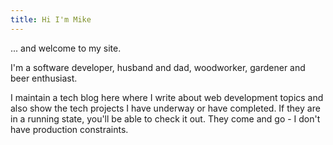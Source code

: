 ```yaml
---
title: Hi I'm Mike
---
```

... and welcome to my site.

I'm a software developer, husband and dad, woodworker, gardener and beer enthusiast. 

I maintain a tech blog here where I write about web development topics and also show the tech projects I have underway or have completed. If they are in a running state, you'll be able to check it out. They come and go - I don't have production constraints.